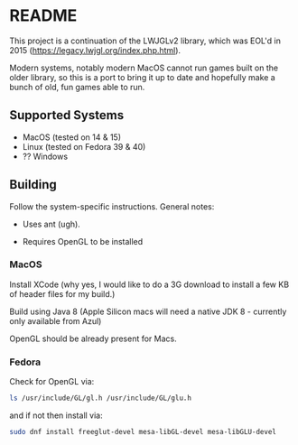 # README

This project is a continuation of the LWJGLv2 library, which was EOL'd in 2015 (https://legacy.lwjgl.org/index.php.html).
 
Modern systems, notably modern MacOS cannot run games built on the older library, so this is a port to bring it up to date and hopefully make a bunch of old, fun games able to run.

## Supported Systems

* MacOS (tested on 14 & 15)
* Linux (tested on Fedora 39 & 40)
* ?? Windows

## Building

Follow the system-specific instructions. General notes:

* Uses ant (ugh).

* Requires OpenGL to be installed

### MacOS

Install XCode (why yes, I would like to do a 3G download to install a few KB of header files for my build.)

Build using Java 8 (Apple Silicon macs will need a native JDK 8 - currently only available from Azul)

OpenGL should be already present for Macs.

### Fedora

Check for OpenGL via: 

```bash
ls /usr/include/GL/gl.h /usr/include/GL/glu.h
```

and if not then install via:

```bash
sudo dnf install freeglut-devel mesa-libGL-devel mesa-libGLU-devel
```



